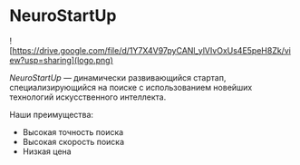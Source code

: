 # NeuroStartUp

![https://drive.google.com/file/d/1Y7X4V97pyCANl_ylVIvOxUs4E5peH8Zk/view?usp=sharing](logo.png)

*NeuroStartUp* — динамически развивающийся стартап, специализирующийся на поиске с использованием новейших технологий искусственного интеллекта.

Наши преимущества:
* Высокая точность поиска
* Высокая скорость поиска
* Низкая цена